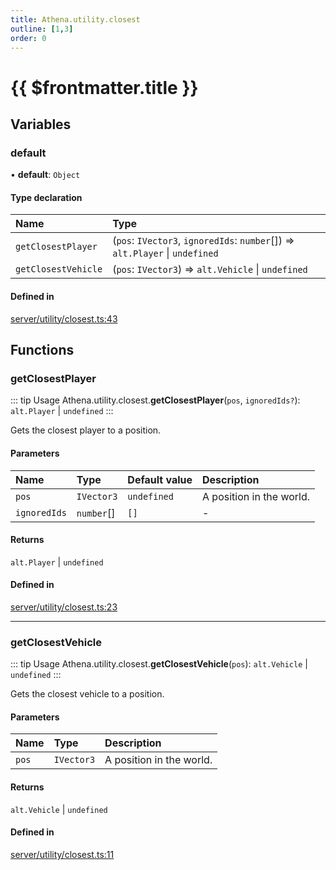 ```yaml
---
title: Athena.utility.closest
outline: [1,3]
order: 0
---
```


# {{ $frontmatter.title }}


## Variables

### default

• **default**: `Object`

#### Type declaration

| Name | Type |
| :------ | :------ |
| `getClosestPlayer` | (`pos`: `IVector3`, `ignoredIds`: `number`[]) => `alt.Player` \| `undefined` |
| `getClosestVehicle` | (`pos`: `IVector3`) => `alt.Vehicle` \| `undefined` |

#### Defined in

[server/utility/closest.ts:43](https://github.com/Stuyk/altv-athena/blob/8d130a5/src/core/server/utility/closest.ts#L43)

## Functions

### getClosestPlayer

::: tip Usage
Athena.utility.closest.**getClosestPlayer**(`pos`, `ignoredIds?`): `alt.Player` \| `undefined`
:::

Gets the closest player to a position.

#### Parameters

| Name | Type | Default value | Description |
| :------ | :------ | :------ | :------ |
| `pos` | `IVector3` | `undefined` | A position in the world. |
| `ignoredIds` | `number`[] | `[]` | - |

#### Returns

`alt.Player` \| `undefined`

#### Defined in

[server/utility/closest.ts:23](https://github.com/Stuyk/altv-athena/blob/8d130a5/src/core/server/utility/closest.ts#L23)

___

### getClosestVehicle

::: tip Usage
Athena.utility.closest.**getClosestVehicle**(`pos`): `alt.Vehicle` \| `undefined`
:::

Gets the closest vehicle to a position.

#### Parameters

| Name | Type | Description |
| :------ | :------ | :------ |
| `pos` | `IVector3` | A position in the world. |

#### Returns

`alt.Vehicle` \| `undefined`

#### Defined in

[server/utility/closest.ts:11](https://github.com/Stuyk/altv-athena/blob/8d130a5/src/core/server/utility/closest.ts#L11)
